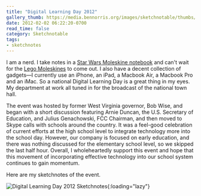 ```yaml
---
title: "Digital Learning Day 2012"
gallery_thumb: https://media.bennorris.org/images/sketchnotable/thumbs/digital-learning-day-sketchnotes.jpg
date: 2012-02-02 06:22:20-0700
read_time: false
category: Sketchnotable
tags:
- sketchnotes
---
```


I am a nerd. I take notes in a <a title="Star Wars Moleskine for sketchnotes" href="http://www.moleskineus.com/star-wars-limited-edition-notebooks.html" target="_blank">Star Wars Moleskine notebook</a> and can't wait for the <a title="Lego Moleskine for sketchnotes" href="http://www.moleskineus.com/moleskine-lego-limited-edition.html" target="_blank">Lego Moleskines</a> to come out. I also have a decent collection of gadgets—I currently use an iPhone, an iPad, a Macbook Air, a Macbook Pro and an iMac. So a national Digital Learning Day is a great thing in my eyes. My department at work all tuned in for the broadcast of the national town hall.

The event was hosted by former West Virginia governor, Bob Wise, and began with a short discussion featuring Arnie Duncan, the U.S. Secretary of Education, and Julius Genachowski, FCC Chairman, and then moved to Skype calls with schools around the country. It was a feel-good celebration of current efforts at the high school level to integrate technology more into the school day. However, our company is focused on early education, and there was nothing discussed for the elementary school level, so we skipped the last half hour. Overall, I wholeheartedly support this event and hope that this movement of incorporating effective technology into our school system continues to gain momentum.

Here are my sketchnotes of the event.

![Digital Learning Day 2012 Sketchnotes](https://media.bennorris.org/images/sketchnotable/general/digital-learning-day-sketchnotes.jpg){:loading="lazy"}
